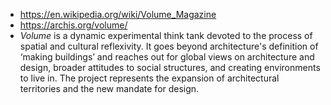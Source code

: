- https://en.wikipedia.org/wiki/Volume_Magazine
- https://archis.org/volume/
- _Volume_ is a dynamic experimental think tank devoted to the process of spatial and cultural reflexivity. It goes beyond architecture's definition of ‘making buildings’ and reaches out for global views on architecture and design, broader attitudes to social structures, and creating environments to live in. The project represents the expansion of architectural territories and the new mandate for design.